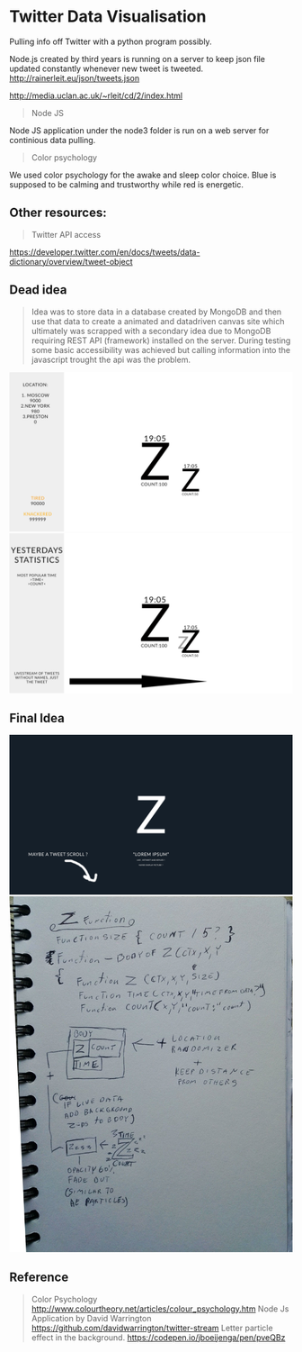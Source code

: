 # Twitter Data Visualisation
Pulling info off Twitter with a python program possibly.

Node.js created by third years is running on a server to keep json file updated constantly whenever new tweet is tweeted.
http://rainerleit.eu/json/tweets.json

http://media.uclan.ac.uk/~rleit/cd/2/index.html

> Node JS 

Node JS application under the node3 folder is run on a web server for continious data pulling.

>Color psychology

We used color psychology for the awake and sleep color choice. Blue is supposed to be calming and trustworthy while red is energetic.

## Other resources:

>Twitter API access

https://developer.twitter.com/en/docs/tweets/data-dictionary/overview/tweet-object

## Dead idea
> Idea was to store data in a database created by MongoDB and then use that data to create a animated and datadriven canvas site which ultimately was scrapped with a secondary idea due to MongoDB requiring REST API (framework) installed on the server. During testing some basic accessibility was achieved but calling information into the javascript trought the api was the problem.

![First Idea](drawings/firstidea.png "First Idea")
![Second Idea](drawings/secondidea.png "Second Idea")

## Final Idea
![Final](drawings/finalidea.png "Final")
![Final](drawings/ZFunction.jpg "Final")



## Reference 
>Color Psychology
http://www.colourtheory.net/articles/colour_psychology.htm
>Node Js Application by David Warrington
https://github.com/davidwarrington/twitter-stream
>Letter particle effect in the background.
https://codepen.io/jboeijenga/pen/pveQBz

